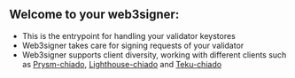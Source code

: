 ## Welcome to your web3signer:

- This is the entrypoint for handling your validator keystores
- Web3signer takes care for signing requests of your validator
- Web3signer supports client diversity, working with different clients such as [Prysm-chiado](http://my.dappnode/#/installer/chiado-beacon-chain-prysm.dnp.dappnode.eth), [Lighthouse-chiado](http://my.dappnode/#/installer/lighthouse-chiado.dnp.dappnode.eth) and [Teku-chiado](http://my.dappnode/#/installer/teku-chiado.dnp.dappnode.eth)
